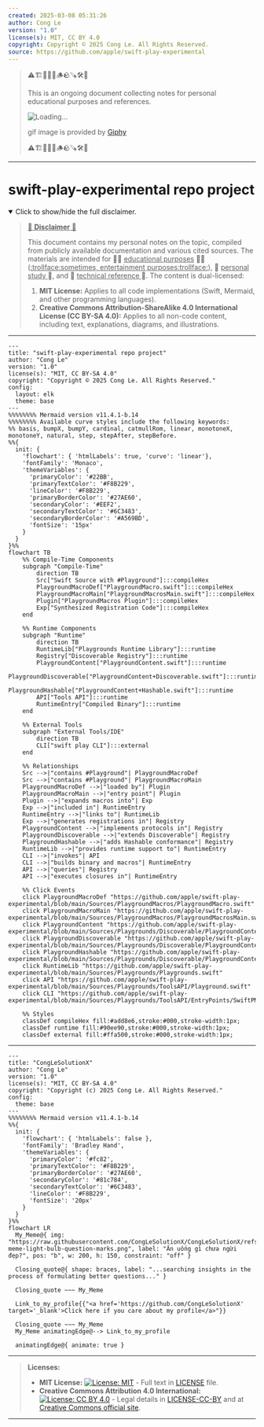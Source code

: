 ```yaml
---
created: 2025-03-08 05:31:26
author: Cong Le
version: "1.0"
license(s): MIT, CC BY 4.0
copyright: Copyright © 2025 Cong Le. All Rights Reserved.
source: https://github.com/apple/swift-play-experimental
---
```


> ⚠️🏗️🚧🦺🧱🪵🪨🪚🛠️👷
> 
> This is an ongoing document collecting notes for personal educational purposes and references. 
> 
> ![Loading...](https://media0.giphy.com/media/v1.Y2lkPTc5MGI3NjExeHJ4YXdtYjJpMDl0MzEwYmU4ZzBobG0waGNiN3MzNzR0d2R2NnMwNSZlcD12MV9pbnRlcm5hbF9naWZfYnlfaWQmY3Q9Zw/26gssNOlBJKjEM3yo/giphy.gif)
> 
> gif image is provided by [Giphy](https://giphy.com)
> 
> ⚠️🏗️🚧🦺🧱🪵🪨🪚🛠️👷

----


# swift-play-experimental repo project
<details open>
<summary>Click to show/hide the full disclaimer.</summary>
   
> <ins>📢 **Disclaimer** 🚨</ins>
>
> This document contains my personal notes on the topic,
> compiled from publicly available documentation and various cited sources.
> The materials are intended for 👨‍🎓 <ins>educational purposes</ins> 👨‍🎓 (<ins>:trollface:sometimes, entertainment purposes:trollface:</ins>), 📖 <ins> personal study </ins> 📖, and 🔖 <ins> technical reference </ins> 🔖.
> The content is dual-licensed:
> 1. **MIT License:** Applies to all code implementations (Swift, Mermaid, and other programming languages).
> 2. **Creative Commons Attribution-ShareAlike 4.0 International License (CC BY-SA 4.0):** Applies to all non-code content, including text, explanations, diagrams, and illustrations.

</details>



---

```mermaid
---
title: "swift-play-experimental repo project"
author: "Cong Le"
version: "1.0"
license(s): "MIT, CC BY-SA 4.0"
copyright: "Copyright © 2025 Cong Le. All Rights Reserved."
config:
  layout: elk
  theme: base
---
%%%%%%%% Mermaid version v11.4.1-b.14
%%%%%%%% Available curve styles include the following keywords:
%% basis, bumpX, bumpY, cardinal, catmullRom, linear, monotoneX, monotoneY, natural, step, stepAfter, stepBefore.
%%{
  init: {
    'flowchart': { 'htmlLabels': true, 'curve': 'linear'},
    'fontFamily': 'Monaco',
    'themeVariables': {
      'primaryColor': '#22BB',
      'primaryTextColor': '#F8B229',
      'lineColor': '#F8B229',
      'primaryBorderColor': '#27AE60',
      'secondaryColor': '#EEF2',
      'secondaryTextColor': '#6C3483',
      'secondaryBorderColor': '#A569BD',
      'fontSize': '15px'
    }
  }
}%%
flowchart TB
    %% Compile-Time Components
    subgraph "Compile-Time"
        direction TB
        Src["Swift Source with #Playground"]:::compileHex
        PlaygroundMacroDef["PlaygroundMacro.swift"]:::compileHex
        PlaygroundMacroMain["PlaygroundMacrosMain.swift"]:::compileHex
        Plugin["PlaygroundMacros Plugin"]:::compileHex
        Exp["Synthesized Registration Code"]:::compileHex
    end

    %% Runtime Components
    subgraph "Runtime"
        direction TB
        RuntimeLib["Playgrounds Runtime Library"]:::runtime
        Registry["Discoverable Registry"]:::runtime
        PlaygroundContent["PlaygroundContent.swift"]:::runtime
        PlaygroundDiscoverable["PlaygroundContent+Discoverable.swift"]:::runtime
        PlaygroundHashable["PlaygroundContent+Hashable.swift"]:::runtime
        API["Tools API"]:::runtime
        RuntimeEntry["Compiled Binary"]:::runtime
    end

    %% External Tools
    subgraph "External Tools/IDE"
        direction TB
        CLI["swift play CLI"]:::external
    end

    %% Relationships
    Src -->|"contains #Playground"| PlaygroundMacroDef
    Src -->|"contains #Playground"| PlaygroundMacroMain
    PlaygroundMacroDef -->|"loaded by"| Plugin
    PlaygroundMacroMain -->|"entry point"| Plugin
    Plugin -->|"expands macros into"| Exp
    Exp -->|"included in"| RuntimeEntry
    RuntimeEntry -->|"links to"| RuntimeLib
    Exp -->|"generates registrations in"| Registry
    PlaygroundContent -->|"implements protocols in"| Registry
    PlaygroundDiscoverable -->|"extends Discoverable"| Registry
    PlaygroundHashable -->|"adds Hashable conformance"| Registry
    RuntimeLib -->|"provides runtime support to"| RuntimeEntry
    CLI -->|"invokes"| API
    CLI -->|"builds binary and macros"| RuntimeEntry
    API -->|"queries"| Registry
    API -->|"executes closures in"| RuntimeEntry

    %% Click Events
    click PlaygroundMacroDef "https://github.com/apple/swift-play-experimental/blob/main/Sources/PlaygroundMacros/PlaygroundMacro.swift"
    click PlaygroundMacroMain "https://github.com/apple/swift-play-experimental/blob/main/Sources/PlaygroundMacros/PlaygroundMacrosMain.swift"
    click PlaygroundContent "https://github.com/apple/swift-play-experimental/blob/main/Sources/Playgrounds/Discoverable/PlaygroundContent.swift"
    click PlaygroundDiscoverable "https://github.com/apple/swift-play-experimental/blob/main/Sources/Playgrounds/Discoverable/PlaygroundContent+Discoverable.swift"
    click PlaygroundHashable "https://github.com/apple/swift-play-experimental/blob/main/Sources/Playgrounds/Discoverable/PlaygroundContent+Hashable.swift"
    click RuntimeLib "https://github.com/apple/swift-play-experimental/blob/main/Sources/Playgrounds/Playgrounds.swift"
    click API "https://github.com/apple/swift-play-experimental/blob/main/Sources/Playgrounds/ToolsAPI/Playground.swift"
    click CLI "https://github.com/apple/swift-play-experimental/blob/main/Sources/Playgrounds/ToolsAPI/EntryPoints/SwiftPMEntryPoint.swift"

    %% Styles
    classDef compileHex fill:#add8e6,stroke:#000,stroke-width:1px;
    classDef runtime fill:#90ee90,stroke:#000,stroke-width:1px;
    classDef external fill:#ffa500,stroke:#000,stroke-width:1px;
```

----

<!-- 
```mermaid
%% Current Mermaid version
info
```  -->


```mermaid
---
title: "CongLeSolutionX"
author: "Cong Le"
version: "1.0"
license(s): "MIT, CC BY-SA 4.0"
copyright: "Copyright (c) 2025 Cong Le. All Rights Reserved."
config:
  theme: base
---
%%%%%%%% Mermaid version v11.4.1-b.14
%%{
  init: {
    'flowchart': { 'htmlLabels': false },
    'fontFamily': 'Bradley Hand',
    'themeVariables': {
      'primaryColor': '#fc82',
      'primaryTextColor': '#F8B229',
      'primaryBorderColor': '#27AE60',
      'secondaryColor': '#81c784',
      'secondaryTextColor': '#6C3483',
      'lineColor': '#F8B229',
      'fontSize': '20px'
    }
  }
}%%
flowchart LR
  My_Meme@{ img: "https://raw.githubusercontent.com/CongLeSolutionX/CongLeSolutionX/refs/heads/main/assets/images/My-meme-light-bulb-question-marks.png", label: "Ăn uống gì chưa ngừi đẹp?", pos: "b", w: 200, h: 150, constraint: "off" }

  Closing_quote@{ shape: braces, label: "...searching insights in the process of formulating better questions..." }

  Closing_quote ~~~ My_Meme
    
  Link_to_my_profile{{"<a href='https://github.com/CongLeSolutionX' target='_blank'>Click here if you care about my profile</a>"}}

  Closing_quote ~~~ My_Meme
  My_Meme animatingEdge@--> Link_to_my_profile
  
  animatingEdge@{ animate: true }

```

---
> **Licenses:**
>
> - **MIT License:**  [![License: MIT](https://img.shields.io/badge/License-MIT-yellow.svg)](LICENSE) - Full text in [LICENSE](LICENSE) file.
> - **Creative Commons Attribution 4.0 International:** [![License: CC BY 4.0](https://licensebuttons.net/l/by/4.0/88x31.png)](LICENSE-CC-BY) - Legal details in [LICENSE-CC-BY](LICENSE-CC-BY) and at [Creative Commons official site](http://creativecommons.org/licenses/by/4.0/).
> 
---
